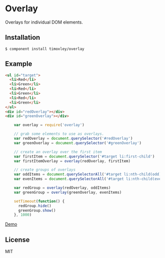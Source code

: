 # Overlay

  Overlays for individual DOM elements.

## Installation

    $ component install timoxley/overlay

## Example

```html
<ul id="target">
  <li>Red</li>
  <li>Green</li>
  <li>Red</li>
  <li>Green</li>
  <li>Red</li>
  <li>Green</li>
</ul>
<div id="redOverlay"></div>
<div id="greenOverlay"></div>
```

```js
    var overlay = require('overlay')

    // grab some elements to use as overlays.
    var redOverlay = document.querySelector('#redOverlay')
    var greenOverlay = document.querySelector('#greenOverlay')

    // create an overlay over the first item
    var firstItem = document.querySelector('#target li:first-child')
    var firstItemOverlay = overlay(redOverlay, firstItem)

    // create groups of overlays
    var oddItems = document.querySelectorAll('#target li:nth-child(odd)')
    var evenItems = document.querySelectorAll('#target li:nth-child(even)')

    var redGroup = overlay(redOverlay, oddItems)
    var greenGroup = overlay(greenOverlay, evenItems)

    setTimeout(function() {
      redGroup.hide()
      greenGroup.show()
    }, 1000)

```

[Demo](http://timoxley.github.com/overlay/examples/overlay/)

## License

  MIT
